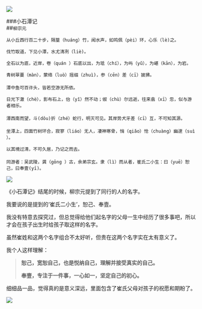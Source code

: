 ![](https://upload-images.jianshu.io/upload_images/6943526-a0984dde0b7e4477.jpg?imageMogr2/auto-orient/strip%7CimageView2/2/w/1240)

###小石潭记  
##`柳宗元`
```
从小丘西行百二十步，隔篁（huáng）竹，闻水声，如鸣佩（pèi）环，心乐（lè)之。

伐竹取道，下见小潭，水尤清冽（liè)。

全石以为底，近岸，卷（quán ）石底以出，为坻（chí），为屿（yǔ），为嵁（kān），为岩。

青树翠蔓（màn），蒙络（luò）摇缀（zhuì)，参（cēn）差（cī）披拂。
　　
潭中鱼可百许头，皆若空游无所依。

日光下澈（chè），影布石上，佁（yǐ）然不动；俶（chù）尔远逝，往来翕（xī）忽，似与游者相乐。
　　
潭西南而望，斗(dǒu)折（zhé）蛇行，明灭可见。其岸势犬牙差（cī）互，不可知其源。
　　
坐潭上，四面竹树环合，寂寥（liáo）无人，凄神寒骨，悄（qiǎo）怆（chuàng）幽邃（suì ）。

以其境过清，不可久居，乃记之而去。
　　
同游者：吴武陵，龚（gōng ）古，余弟宗玄。隶（lì）而从者，崔氏二小生：曰（yuē）恕己，曰奉壹(yī)。
```

![](https://upload-images.jianshu.io/upload_images/6943526-ab1535383a298360.jpg?imageMogr2/auto-orient/strip%7CimageView2/2/w/1240)

《小石潭记》结尾的时候，柳宗元提到了同行的人的名字。

我要说的是提到的‘崔氏二小生’，恕己、奉壹。

我没有特意去探究过，但总觉得给他们起名字的父母一生中经历了很多事吧，所以才会在孩子出生时给孩子取这样的名字。

虽然崔姓和这两个名字组合不太好听，但贵在这两个名字实在太有意义了。

我个人这样理解：

>**恕己，宽恕自己，也是悦纳自己，理解并接受真实的自己。**
>
>**奉壹，专注于一件事，一心如一，坚定自己的初心。**

细细品一品，觉得真的是意义深远，里面包含了崔氏父母对孩子的祝愿和期盼了。

![](https://upload-images.jianshu.io/upload_images/6943526-0d037b58f165c914.gif?imageMogr2/auto-orient/strip)
